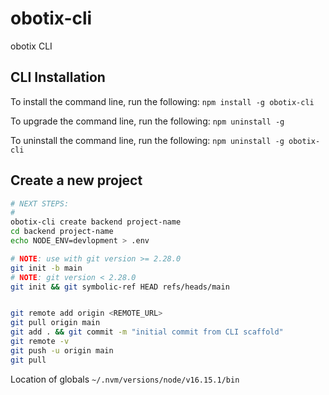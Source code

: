# obotix-cli
obotix CLI

## CLI Installation

To install the command line, run the following:
`npm install -g obotix-cli`

To upgrade the command line, run the following:
`npm uninstall -g`

To uninstall the command line, run the following:
`npm uninstall -g obotix-cli`

## Create a new project
```bash
# NEXT STEPS:
#
obotix-cli create backend project-name
cd backend project-name
echo NODE_ENV=devlopment > .env

# NOTE: use with git version >= 2.28.0
git init -b main 
# NOTE: git version < 2.28.0
git init && git symbolic-ref HEAD refs/heads/main 


git remote add origin <REMOTE_URL>
git pull origin main
git add . && git commit -m "initial commit from CLI scaffold"
git remote -v
git push -u origin main
git pull
```

Location of globals
`~/.nvm/versions/node/v16.15.1/bin`
